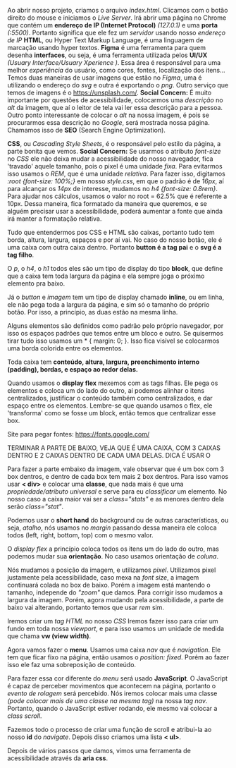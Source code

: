 Ao abrir nosso projeto, criamos o arquivo *index.html*. Clicamos com o botão direito do mouse e iniciamos o *Live Server*. Irá abrir uma página no Chrome que contém um **endereço de IP (Internet Protocol)** *(127.0.1)* e uma **porta** *(:5500)*. Portanto significa que ele fez um *servidor* usando nosso *endereço de IP*
**HTML**, ou Hyper Text Markup Language, é uma linguagem de marcação usando hyper textos.
**Figma** é uma ferramenta para quem desenha **interfaces**, ou seja, é uma ferramenta utilizada pelos **UI/UX** *(Usuary Interface/Usuary Xperience )*. Essa área é responsável para uma melhor *experiência* do usuário, como cores, fontes, localização dos itens...
Temos duas maneiras de usar imagens que estão no *Figma*, uma é utilizando o endereço do *svg* e outra é exportando o *png*. Outro serviço que temos de imagens é o <https://unsplash.com/>.
**Social Concern:** É muito importante por questões de acessibilidade, colocarmos uma *descrição* no *alt* da imagem, que aí o leitor de tela vai ler essa descrição para a pessoa.
Outro ponto interessante de colocar o *alt* na nossa imagem, é pois se procurarmos essa descrição no *Google*, será mostrada nossa página. Chamamos isso de **SEO** (Search Engine Optimization).

**CSS**, ou *Cascading Style Sheets*, é o responsável pelo estilo da página, a parte bonita que vemos.
**Social Concern:** Se usarmos o atributo *font-size* no *CSS* ele não deixa mudar a acessibilidade do nosso navegador, fica 'travado' aquele tamanho, pois o pixel é uma unidade *fixa*. Para evitarmos isso usamos o *REM*, que é uma unidade *relativa*. Para fazer isso, digitamos *:root {font-size: 100%;}* em nosso *style.css*, em que o padrão é de *16px*, aí para alcançar os *14px* de interesse, mudamos no *h4 {font-size: 0.8rem}*. Para ajudar nos cálculos, usamos o valor no root = 62.5% que é referente a 10px. Dessa maneira, fica formatado da maneira que queremos, e se alguém precisar usar a acessibilidade, poderá aumentar a fonte que ainda irá manter a formatação relativa.

Tudo que entendermos pos CSS e HTML são caixas, portanto tudo tem borda, altura, largura, espaços e por aí vai. No caso do nosso botão, ele é uma caixa com outra caixa dentro. Portanto **button é a tag pai** e o **svg é a tag filho**.

O *p*, o *h4*, o *h1* todos eles são um tipo de display do tipo **block**, que define que a caixa tem toda largura da página e ela sempre joga o próximo elemento pra baixo.

Já o *button* e *imagem* tem um tipo de display chamado **inline**, ou em linha, ele não pega toda a largura da página, e sim só o tamanho do próprio botão. Por isso, a princípio, as duas estão na mesma linha.

Alguns elementos são definidos como padrão pelo próprio navegador, por isso os espaços padrões que temos entre um bloco e outro. Se quisermos tirar tudo isso usamos um * { margin: 0; }. Isso fica visível se colocarmos uma borda colorida entre os elementos.

Toda caixa tem **conteúdo, altura, largura, preenchimento interno (padding), bordas, e espaço ao redor delas.**

Quando usamos o **display flex** mexemos com as tags filhas. Ele pega os elementos e coloca um do lado do outro, aí podemos alinhar o itens centralizados, justificar o conteúdo também como centralizados, e dar espaço entre os elementos. Lembre-se que quando usamos o flex, ele 'transforma' como se fosse um block, então temos que centralizar esse box.

Site para pegar fontes: <https://fonts.google.com/>

TERMINAR A PARTE DE BAIXO, VEJA QUE É UMA CAIXA, COM 3 CAIXAS DENTRO E 2 CAIXAS DENTRO DE CADA UMA DELAS. DICA É USAR O <DIV>

Para fazer a parte embaixo da imagem, vale observar que é um box com 3 box dentros, e dentro de cada box tem mais 2 box dentros. Para isso vamos usar **< div>** e colocar uma **classe**, que nada mais é que uma *propriedade/atributo universal* e serve para eu *classificar* um elemento.
No nosso caso a caixa maior vai ser a *class="stats"* e as menores dentro dela serão *class="stat"*.

Podemos usar o **short hand** do background ou de outras características, ou seja, *atalho*, nós usamos no *margin* passando dessa maneira ele coloca todos (left, right, bottom, top) com o mesmo valor.

O *display flex* a princípio coloca todos os itens um do lado do outro, mas podemos mudar sua **orientação**. No caso usamos orientação de *coluna*.

Nós mudamos a posição da imagem, e utilizamos *pixel*. Utilizamos pixel justamente pela acessibilidade, caso mexa na *font size*, a imagem continuará colada no box de baixo. Porém a imagem está mantendo o tamanho, independe do *"zoom"* que damos. Para corrigir isso mudamos a largura da imagem. Porém, agora mudando pela acessibilidade, a parte de baixo vai alterando, portanto temos que usar *rem* sim.

Iremos criar um *tag HTML* no nosso *CSS* Iremos fazer isso para criar um fundo em toda nossa *viewport*, e para isso usamos um unidade de medida que chama **vw (view width)**.

Agora vamos fazer o **menu**. Usamos uma caixa *nav* que é *navigation*. Ele tem que ficar fixo na página, então usamos o *position: fixed*. Porém ao fazer isso ele faz uma sobreposição de conteúdo.

Para fazer essa cor diferente do *menu* será usado **JavaScript**. O JavaScript é capaz de perceber movimentos que acontecem na página, portanto o *evento de rolagem* será percebido. Nós iremos colocar mais uma classe *(pode colocar mais de uma classe na mesma tag)* na nossa *tag nav*. Portanto, quando o JavaScript estiver rodando, ele mesmo vai colocar a *class scroll*.

Fazemos todo o processo de criar uma função de scroll e atribui-la ao nosso **id** do *navigate*.
Depois disso criamos uma lista **< ul>**.

Depois de vários passos que damos, vimos uma ferramenta de acessibilidade através da **aria css**.
